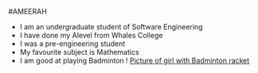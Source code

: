 #AMEERAH
- I am an undergraduate student of Software Engineering
- I have done my Alevel from Whales College
- I was a pre-engineering student
- My favourite subject is Mathematics
- I am good at playing Badminton
! [Picture of girl with Badminton racket](https://png.pngtree.com/png-clipart/20220107/ourmid/pngtree-illustration-playing-badminton-girl-png-image_4235098.png)
